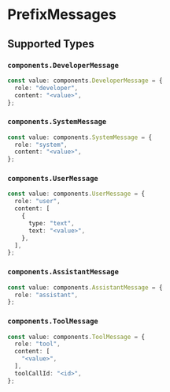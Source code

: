 # PrefixMessages


## Supported Types

### `components.DeveloperMessage`

```typescript
const value: components.DeveloperMessage = {
  role: "developer",
  content: "<value>",
};
```

### `components.SystemMessage`

```typescript
const value: components.SystemMessage = {
  role: "system",
  content: "<value>",
};
```

### `components.UserMessage`

```typescript
const value: components.UserMessage = {
  role: "user",
  content: [
    {
      type: "text",
      text: "<value>",
    },
  ],
};
```

### `components.AssistantMessage`

```typescript
const value: components.AssistantMessage = {
  role: "assistant",
};
```

### `components.ToolMessage`

```typescript
const value: components.ToolMessage = {
  role: "tool",
  content: [
    "<value>",
  ],
  toolCallId: "<id>",
};
```

